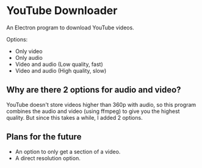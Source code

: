# YouTube Downloader

An Electron program to download YouTube videos.

Options:
- Only video
- Only audio
- Video and audio (Low quality, fast)
- Video and audio (High quality, slow)

## Why are there 2 options for audio and video?
YouTube doesn't store videos higher than 360p with audio, so this program combines the audio and video (using ffmpeg) to give you the highest quality. But since this takes a while, I added 2 options.

## Plans for the future
- An option to only get a section of a video.
- A direct resolution option.
